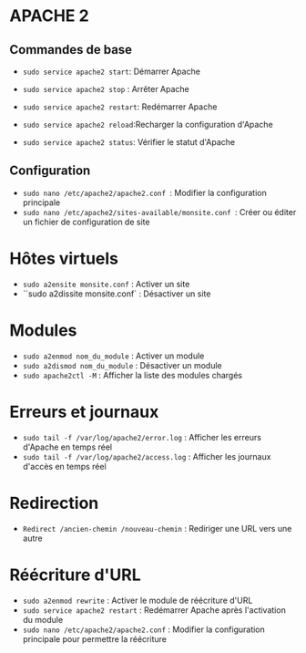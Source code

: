 # APACHE 2

## Commandes de base

 
- ``sudo service apache2 start``: Démarrer Apache

- ``sudo service apache2 stop`` : Arrêter Apache

- ``sudo service apache2 restart``: Redémarrer Apache

- ``sudo service apache2 reload``:Recharger la configuration d'Apache 

- ``sudo service apache2 status``: Vérifier le statut d'Apache



## Configuration

- ``sudo nano /etc/apache2/apache2.conf ``: Modifier la configuration principale
- ``sudo nano /etc/apache2/sites-available/monsite.conf ``: Créer ou éditer un fichier de configuration de site


# Hôtes virtuels

- ``sudo a2ensite monsite.conf`` : Activer un site
- ``sudo a2dissite monsite.conf` : Désactiver un site


# Modules

- ``sudo a2enmod nom_du_module`` : Activer un module
- ``sudo a2dismod nom_du_module`` : Désactiver un module
- ``sudo apache2ctl -M`` : Afficher la liste des modules chargés


# Erreurs et journaux

- ``sudo tail -f /var/log/apache2/error.log`` : Afficher les erreurs d'Apache en temps réel
- ``sudo tail -f /var/log/apache2/access.log`` : Afficher les journaux d'accès en temps réel


# Redirection

- ``Redirect /ancien-chemin /nouveau-chemin`` : Rediriger une URL vers une autre


# Réécriture d'URL

- ``sudo a2enmod rewrite`` : Activer le module de réécriture d'URL
- ``sudo service apache2 restart`` : Redémarrer Apache après l'activation du module
- ``sudo nano /etc/apache2/apache2.conf`` : Modifier la configuration principale pour permettre la réécriture
